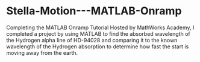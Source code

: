 # Stella-Motion---MATLAB-Onramp

Completing the MATLAB Onramp Tutorial Hosted by MathWorks Academy, I completed a project by using MATLAB to find the absorbed wavelength of the Hydrogen
alpha line of HD-94028 and comparing it to the known wavelength of the Hydrogen absorption to determine how fast the start is moving away from the earth.
